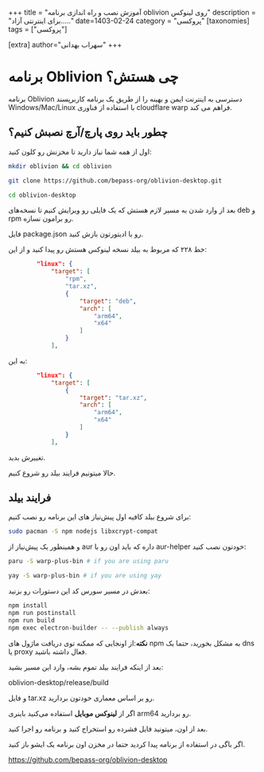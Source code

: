  +++
title = "آموزش نصب و راه اندازی برنامه oblivion روی لینوکس"
description = "برای اینترنتی آزاد....."
date=1403-02-24
category = "پروکسی"
[taxonomies]
tags = ["پروکسی"]

[extra]
author="سهراب بهدانی"
+++

# برنامه Oblivion چی هستش؟

برنامه Oblivion دسترسی به اینترنت ایمن و بهینه را از طریق یک برنامه کاربرپسند Windows/Mac/Linux با استفاده از فناوری cloudflare warp فراهم می کند.

## چطور باید روی پارچ/آرچ نصبش کنیم؟

اول از همه شما نیاز دارید تا مخزنش رو کلون کنید:

```bash
mkdir oblivion && cd oblivion

git clone https://github.com/bepass-org/oblivion-desktop.git

cd oblivion-desktop
```

بعد از وارد شدن به مسیر لازم هستش که یک فایلی رو ویرایش کنیم تا نسخه‌های deb و rpm رو برامون نسازه.

فایل package.json رو با ادیتورتون بازش کنید.

خط ۲۲۸ که مربوط به بیلد نسخه لینوکس هستش رو پیدا کنید و از این:

```json
        "linux": {
            "target": [
                "rpm",
                "tar.xz",
                {
                    "target": "deb",
                    "arch": [
                        "arm64",
                        "x64"
                    ]
                }
            ],
```
به این:
```json
        "linux": {
            "target": [
                {
                    "target": "tar.xz",
                    "arch": [
                        "arm64",
                        "x64"
                    ]
                }
            ],
```

تغییرش بدید.

حالا میتونیم فرایند بیلد رو شروع کنیم.

## فرایند بیلد

برای شروع بیلد کافیه اول پیش‌نیاز های این برنامه رو نصب کنیم:

```bash
sudo pacman -S npm nodejs libxcrypt-compat
```

و همینطور یک پیش‌نیاز از aur داره که باید اون رو با aur-helper خودتون نصب کنید:

```bash
paru -S warp-plus-bin # if you are using paru

yay -S warp-plus-bin # if you are using yay
```

بعدش در مسیر سورس کد این دستورات رو بزنید:

```bash
npm install
npm run postinstall
npm run build
npm exec electron-builder -- --publish always
```

**نکته**:از اونجایی که ممکنه توی دریافت ماژول های npm به مشکل بخورید، حتما یک dns یا proxy فعال داشته باشید.

بعد از اینکه فرایند بیلد تموم بشه، وارد این مسیر بشید:

oblivion-desktop/release/build

و فایل tar.xz رو بر اساس معماری خودتون بردارید.

اگر از **لینوکس موبایل** استفاده می‌کنید باینری arm64 رو بردارید.

بعد از اون، میتونید فایل فشرده رو استخراج کنید و برنامه رو اجرا کنید.


اگر باگی در استفاده از برنامه پیدا کردید حتما در مخزن اون برنامه یک ایشو باز کنید.

https://github.com/bepass-org/oblivion-desktop
